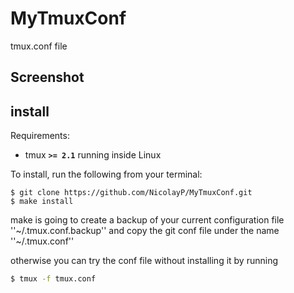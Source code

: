 # MyTmuxConf

tmux.conf file

## Screenshot

## install
  Requirements:

  - tmux **`>= 2.1`** running inside Linux

To install, run the following from your terminal:

```
$ git clone https://github.com/NicolayP/MyTmuxConf.git
$ make install
```

make is going to create a backup of your current configuration file ''~/.tmux.conf.backup'' and copy the git conf file under the name ''~/.tmux.conf''

otherwise you can try the conf file without installing it by running
```bash
$ tmux -f tmux.conf
```
